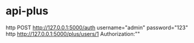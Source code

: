 # api-plus

http POST http://127.0.0.1:5000/auth username="admin" password="123"
http http://127.0.0.1:5000/plus/users/1 Authorization:"<token>"



